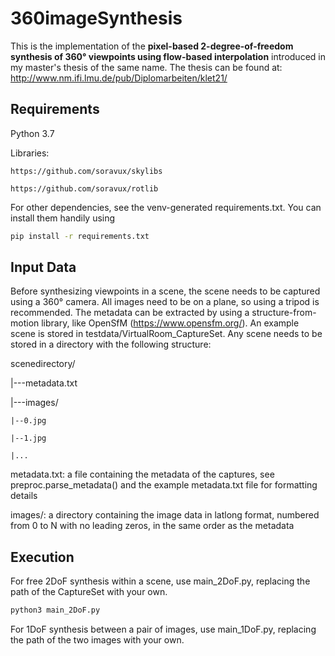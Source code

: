 # 360imageSynthesis
This is the implementation of the **pixel-based 2-degree-of-freedom synthesis of 360° viewpoints using flow-based interpolation** introduced in my master's thesis of the same name. The thesis can be found at: http://www.nm.ifi.lmu.de/pub/Diplomarbeiten/klet21/

## Requirements
Python 3.7

Libraries:

    https://github.com/soravux/skylibs

    https://github.com/soravux/rotlib

For other dependencies, see the venv-generated requirements.txt. You can install them handily using
```BASH
pip install -r requirements.txt
```


## Input Data
Before synthesizing viewpoints in a scene, the scene needs to be captured using a 360° camera. All images need to be on a plane, so using a tripod is recommended. The metadata can be extracted by using a structure-from-motion library, like OpenSfM (https://www.opensfm.org/). An example scene is stored in testdata/VirtualRoom_CaptureSet. Any scene needs to be stored in a directory with the following structure:

scenedirectory/

|---metadata.txt

|---images/

    |--0.jpg
    
    |--1.jpg
    
    |...

metadata.txt: a file containing the metadata of the captures, see preproc.parse_metadata() and the example metadata.txt file for formatting details

images/: a directory containing the image data in latlong format, numbered from 0 to N with no leading zeros, in the same order as the metadata


## Execution
For free 2DoF synthesis within a scene, use main_2DoF.py, replacing the path of the CaptureSet with your own.
```BASH
python3 main_2DoF.py
```
For 1DoF synthesis between a pair of images, use main_1DoF.py, replacing the path of the two images with your own.
